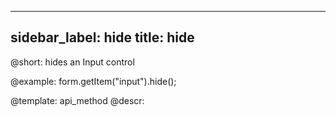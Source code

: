 
---
sidebar_label: hide
title: hide
---          

@short: hides an Input control



@example:
form.getItem("input").hide(); 


@template: api_method
@descr:


